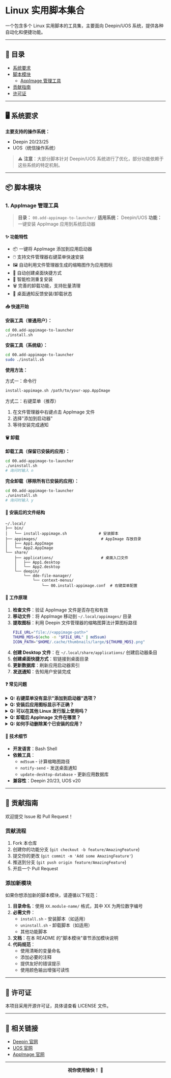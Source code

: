 # Linux 实用脚本集合

一个包含多个 Linux 实用脚本的工具集，主要面向 Deepin/UOS 系统，提供各种自动化和便捷功能。

---

## 📑 目录

- [系统要求](#系统要求)
- [脚本模块](#脚本模块)
  - [AppImage 管理工具](#1-appimage-管理工具)
- [贡献指南](#贡献指南)
- [许可证](#许可证)

---

## 🖥️ 系统要求

**主要支持的操作系统：**
- Deepin 20/23/25
- UOS（统信操作系统）

> ⚠️ **注意**：大部分脚本针对 Deepin/UOS 系统进行了优化，部分功能依赖于这些系统的特定机制。

---

## 📦 脚本模块

### 1. AppImage 管理工具

> **目录：** `00.add-appimage-to-launcher/`
> **适用系统：** Deepin/UOS
> **功能：** 一键安装 AppImage 应用到系统启动器

#### ✨ 功能特性

- 📦 一键将 AppImage 添加到应用启动器
- 🖱️ 支持文件管理器右键菜单快速安装
- 🖼️ 自动利用文件管理器生成的缩略图作为应用图标
- 🎯 自动创建桌面快捷方式
- 🔄 智能检测重复安装
- 🗑️ 完善的卸载功能，支持批量清理
- 📢 桌面通知反馈安装/卸载状态

#### 📥 快速开始

**安装工具（普通用户）：**
```bash
cd 00.add-appimage-to-launcher
./install.sh
```

**安装工具（系统级）：**
```bash
cd 00.add-appimage-to-launcher
sudo ./install.sh
```

**使用方法：**

方式一：命令行
```bash
install-appimage.sh /path/to/your-app.AppImage
```

方式二：右键菜单（推荐）
1. 在文件管理器中右键点击 AppImage 文件
2. 选择"添加到启动器"
3. 等待安装完成通知

#### 🗑️ 卸载

**卸载工具（保留已安装的应用）：**
```bash
cd 00.add-appimage-to-launcher
./uninstall.sh
# 询问时输入 n
```

**完全卸载（移除所有已安装的应用）：**
```bash
cd 00.add-appimage-to-launcher
./uninstall.sh
# 询问时输入 y
```

#### 📁 安装后的文件结构

```
~/.local/
├── bin/
│   └── install-appimage.sh              # 安装脚本
├── appimages/                            # AppImage 存放目录
│   ├── App1.AppImage
│   └── App2.AppImage
└── share/
    ├── applications/                     # 桌面入口文件
    │   ├── App1.desktop
    │   └── App2.desktop
    └── deepin/
        └── dde-file-manager/
            └── context-menus/
                └── 00.install-appimage.conf  # 右键菜单配置
```

#### 🔧 工作原理

1. **检查文件**：验证 AppImage 文件是否存在和有效
2. **移动文件**：将 AppImage 移动到 `~/.local/appimages/` 目录
3. **提取图标**：利用 Deepin 文件管理器的缩略图算法计算图标路径
   ```bash
   FILE_URL="file://<appimage-path>"
   THUMB_MD5=$(echo -n "$FILE_URL" | md5sum)
   ICON_PATH="$HOME/.cache/thumbnails/large/${THUMB_MD5}.png"
   ```
4. **创建 Desktop 文件**：在 `~/.local/share/applications/` 创建启动器条目
5. **创建桌面快捷方式**：软链接到桌面目录
6. **更新数据库**：刷新应用启动器索引
7. **发送通知**：告知用户安装完成

#### ❓ 常见问题

<details>
<summary><b>Q: 右键菜单没有显示"添加到启动器"选项？</b></summary>

**A:** 尝试以下方法：
1. 重启文件管理器和桌面（或者直接重启系统）
2. 检查配置文件是否存在且格式正确
3. 确认 AppImage 文件的 MIME 类型是否正确
</details>

<details>
<summary><b>Q: 安装后应用图标显示不正确？</b></summary>

**A:** 可能的原因：
1. 文件管理器还未生成缩略图 - 脚本会等待 2 秒，但可能不够（建议等 appimage 文件已有缩略图之后再操作）
2. AppImage 文件本身不包含图标
3. 解决方法：可以手动编辑 `~/.local/share/applications/<app>.desktop` 文件，修改 `Icon=` 字段
</details>

<details>
<summary><b>Q: 可以在其他 Linux 发行版上使用吗？</b></summary>

**A:** 目前不支持。本工具依赖于 Deepin/UOS 特有的：
- 文件管理器右键菜单配置路径
- 缩略图生成算法
- 如需支持其他发行版，需要适配相应的配置路径和机制
</details>

<details>
<summary><b>Q: 卸载后 AppImage 文件在哪里？</b></summary>

**A:** 如果选择清理已安装的应用，AppImage 文件会被移动到 `~/Downloads/appimages/` 或 `~/Downloads/appimages_<时间戳>/`（如果目录已存在）。文件不会被删除，可以随时找回。
</details>

<details>
<summary><b>Q: 如何手动删除某个已安装的应用？</b></summary>

**A:** 手动清理步骤：
```bash
# 1. 删除 desktop 文件
rm ~/.local/share/applications/<app-name>.desktop

# 2. 删除桌面快捷方式
rm ~/Desktop/<app-name>.desktop

# 3. 删除 AppImage 文件
rm ~/.local/appimages/<app-name>.AppImage

# 4. 更新数据库
update-desktop-database ~/.local/share/applications
```
</details>

#### 📝 技术细节

- **开发语言**：Bash Shell
- **依赖工具**：
  - `md5sum` - 计算缩略图路径
  - `notify-send` - 发送桌面通知
  - `update-desktop-database` - 更新应用数据库
- **兼容性**：Deepin 20/23, UOS v20

---

## 🤝 贡献指南

欢迎提交 Issue 和 Pull Request！

### 贡献流程

1. Fork 本仓库
2. 创建你的功能分支 (`git checkout -b feature/AmazingFeature`)
3. 提交你的更改 (`git commit -m 'Add some AmazingFeature'`)
4. 推送到分支 (`git push origin feature/AmazingFeature`)
5. 开启一个 Pull Request

### 添加新模块

如果你想添加新的脚本模块，请遵循以下规范：

1. **目录命名**：使用 `XX.module-name/` 格式，其中 XX 为两位数字编号
2. **必需文件**：
   - `install.sh` - 安装脚本（如适用）
   - `uninstall.sh` - 卸载脚本（如适用）
   - 其他功能脚本
3. **文档**：在本 README 的"脚本模块"章节添加模块说明
4. **代码规范**：
   - 使用清晰的变量命名
   - 添加必要的注释
   - 提供友好的错误提示
   - 使用颜色输出增强可读性

---

## 📄 许可证

本项目采用开源许可证，具体请查看 LICENSE 文件。

---

## 🔗 相关链接

- [Deepin 官网](https://www.deepin.org/)
- [UOS 官网](https://www.chinauos.com/)
- [AppImage 官网](https://appimage.org/)

---

<p align="center">
  <b>祝你使用愉快！</b> 🎉
</p>
